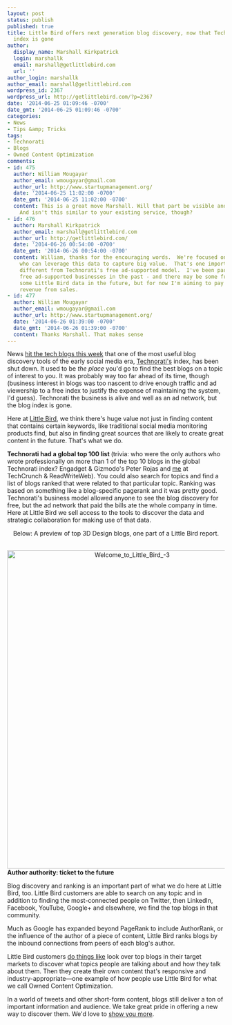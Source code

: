 ```yaml
---
layout: post
status: publish
published: true
title: Little Bird offers next generation blog discovery, now that Technorati's classic
  index is gone
author:
  display_name: Marshall Kirkpatrick
  login: marshallk
  email: marshall@getlittlebird.com
  url: ''
author_login: marshallk
author_email: marshall@getlittlebird.com
wordpress_id: 2367
wordpress_url: http://getlittlebird.com/?p=2367
date: '2014-06-25 01:09:46 -0700'
date_gmt: '2014-06-25 01:09:46 -0700'
categories:
- News
- Tips &amp; Tricks
tags:
- Technorati
- Blogs
- Owned Content Optimization
comments:
- id: 475
  author: William Mougayar
  author_email: wmougayar@gmail.com
  author_url: http://www.startupmanagement.org/
  date: '2014-06-25 11:02:00 -0700'
  date_gmt: '2014-06-25 11:02:00 -0700'
  content: This is a great move Marshall. Will that part be visible and free to users?
    And isn't this similar to your existing service, though?
- id: 476
  author: Marshall Kirkpatrick
  author_email: marshall@getlittlebird.com
  author_url: http://getlittlebird.com/
  date: '2014-06-26 00:54:00 -0700'
  date_gmt: '2014-06-26 00:54:00 -0700'
  content: William, thanks for the encouraging words.  We're focused on business users
    who can leverage this data to capture big value.  That's one important way we're
    different from Technorati's free ad-supported model.  I've been part of building
    free ad-supported businesses in the past - and there may be some free access to
    some Little Bird data in the future, but for now I'm aiming to pay my team with
    revenue from sales.
- id: 477
  author: William Mougayar
  author_email: wmougayar@gmail.com
  author_url: http://www.startupmanagement.org/
  date: '2014-06-26 01:39:00 -0700'
  date_gmt: '2014-06-26 01:39:00 -0700'
  content: Thanks Marshall. That makes sense
---
```

<p>News <a href="http://thenextweb.com/insider/2014/06/23/technorati-quietly-killed-its-once-authoritative-blog-ranking-system-in-may/">hit the tech blogs this week</a> that one of the most useful blog discovery tools of the early social media era, <a href="http://technorati.com">Technorati's</a> index, has been shut down. It used to be <em>the place</em> you'd go to find the best blogs on a topic of interest to you. It was probably way too far ahead of its time, though (business interest in blogs was too nascent to drive enough traffic and ad viewership to a free index to justify the expense of maintaining the system, I'd guess). Technorati the business is alive and well as an ad network, but the blog index is gone.</p>
<p>Here at <a href="http://getlittlebird.com">Little Bird</a>, we think there's huge value not just in finding content that contains certain keywords, like traditional social media monitoring products find, but also in finding great sources that are likely to create great content in the future. That's what we do.</p>
<p><strong>Technorati had a global top 100 list </strong>(trivia: who were the only authors who wrote professionally on more than 1 of the top 10 blogs in the global Technorati index? Engadget &amp; Gizmodo's Peter Rojas and <a href="http://marshallk.com/media">me</a> at TechCrunch &amp; ReadWriteWeb). You could also search for topics and find a list of blogs ranked that were related to that particular topic. Ranking was based on something like a blog-specific pagerank and it was pretty good. Technorati's business model allowed anyone to see the blog discovery for free, but the ad network that paid the bills ate the whole company in time. Here at Little Bird we sell access to the tools to discover the data and strategic collaboration for making use of that data.</p>
<p><center>Below: A preview of top 3D Design blogs, one part of a Little Bird report.</center>&nbsp;</p>
<p><center><a href="http://www.getlittlebird.com/wp-content/uploads/2014/07/Welcome_to_Little_Bird_-3.jpg"><img src="http://www.getlittlebird.com/wp-content/uploads/2014/07/Welcome_to_Little_Bird_-3.jpg" alt="Welcome_to_Little_Bird_-3" width="563" height="738" class="alignnone size-full wp-image-2844" /></a></center><strong>Author authority: ticket to the future</strong></p>
<p>Blog discovery and ranking is an important part of what we do here at Little Bird, too. Little Bird customers are able to search on any topic and in addition to finding the most-connected people on Twitter, then LinkedIn, Facebook, YouTube, Google+ and elsewhere, we find the top blogs in that community.</p>
<p>Much as Google has expanded beyond PageRank to include AuthorRank, or the influence of the author of a piece of content, Little Bird ranks blogs by the inbound connections from peers of each blog's author.</p>
<p>Little Bird customers <a href="http://getlittlebird.com/2013/09/enter-new-markets-fast-how-startup-orchestrate-io-uses-little-bird/">do things like</a> look over top blogs in their target markets to discover what topics people are talking about and how they talk about them. Then they create their own content that's responsive and industry-appropriate—one example of how people use Little Bird for what we call Owned Content Optimization.</p>
<p>In a world of tweets and other short-form content, blogs still deliver a ton of important information and audience. We take great pride in offering a new way to discover them. We'd love to <a href="http://getlittlebird.com">show you more</a>.</p>
